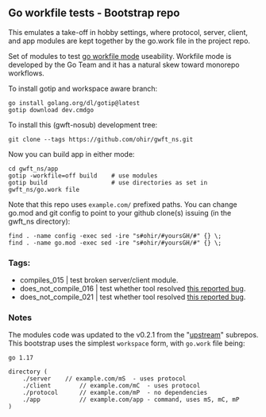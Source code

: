 ## Go workfile tests - Bootstrap repo

This emulates a take-off in hobby settings, where protocol, server, client, and app modules
are kept together by the go.work file in the project repo.

Set of modules to test [go workfile mode](https://github.com/golang/go/issues/45713) useability.
Workfile mode is developed by the Go Team and it has a natural skew toward monorepo workflows.

To install gotip and workspace aware branch:
```
go install golang.org/dl/gotip@latest
gotip download dev.cmdgo
```

To install this (gwft-nosub) development tree:

```
git clone --tags https://github.com/ohir/gwft_ns.git
```

Now you can build app in either mode:

```
cd gwft_ns/app
gotip -workfile=off build    # use modules
gotip build                  # use directories as set in gwft_ns/go.work file
```

Note that this repo uses `example.com/` prefixed paths.
You can change go.mod and git config to point to your github clone(s) issuing (in the gwft_ns directory):

```
find . -name config -exec sed -ire "s#ohir/#yoursGH/#" {} \;
find . -name go.mod -exec sed -ire "s#ohir/#yoursGH/#" {} \;
```

### Tags:

- compiles_015 | test broken server/client module. 
- does_not_compile_016 | test whether tool resolved [this reported bug](https://github.com/golang/go/issues/45713#issuecomment-901475788).
- does_not_compile_021 | test whether tool resolved [this reported bug](https://github.com/golang/go/issues/45713#issuecomment-902996813).

### Notes

The modules code was updated to the v0.2.1 from the "[upstream](https://github.com/ohir/gwft)" subrepos.
This bootstrap uses the simplest `workspace` form, with `go.work` file being:
```
go 1.17

directory (
	./server	// example.com/mS  - uses protocol
	./client        // example.com/mC  - uses protocol
	./protocol      // example.com/mP  - no dependencies
	./app           // example.com/app - command, uses mS, mC, mP
)

```

